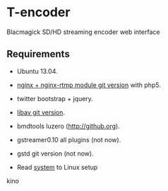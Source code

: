 # T-encoder
Blacmagick SD/HD streaming encoder web interface

Requirements
------------
- Ubuntu 13.04.
- [nginx + nginx-rtmp module git version](http://nginx.org) with php5. 
- twitter bootstrap + jquery. 
- [libav git version](http://libav.org).
- bmdtools luzero (http://github.org). 
- gstreamer0.10 all plugins (not now).
- gstd git version (not now).

- Read [system](https://bitbucket.org/yaki/t-broadcaster/src/fc7b1bfe1cda9a2a38937df487fc9c99eccfdd62/system/README.md?at=master) to Linux setup

kino  